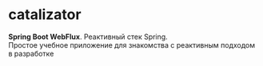 # catalizator

**Spring Boot WebFlux**. Реактивный стек Spring. <br>
Простое учебное приложение для знакомства с реактивным подходом в разработке
